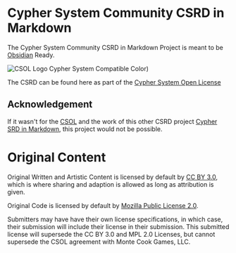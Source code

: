 # Cypher System Community CSRD in Markdown

The Cypher System Community CSRD in Markdown Project is meant to be [Obsidian](https://obsidian.md/) Ready. 

  ![CSOL Logo Cypher System Compatible Color)](https://github.com/user-attachments/assets/30cee28c-1605-4bfa-a82d-6b46429ac7de)
 
 The CSRD can be found here as part of the [Cypher System Open License](https://csol.montecookgames.com/license/)  

## Acknowledgement 

If it wasn't for the [CSOL](CSOL.md) and the work of this other CSRD project [Cypher SRD in Markdown](https://github.com/Obsidian-TTRPG-Community/Cypher-SRD-Markdown), this project would not be possible. 

# Original Content

Original Written and Artistic Content is licensed by default by [CC BY 3.0](https://creativecommons.org/licenses/by/3.0/), which is where sharing and adaption is allowed as long as attribution is given.

Original Code is licensed by default by [Mozilla Public License 2.0](https://www.mozilla.org/en-US/MPL/2.0/).

Submitters may have have their own license specifications, in which case, their submission will include their license in their submission. This submitted license will supersede the CC BY 3.0 and MPL 2.0 Licenses, but cannot supersede the CSOL agreement with Monte Cook Games, LLC.

